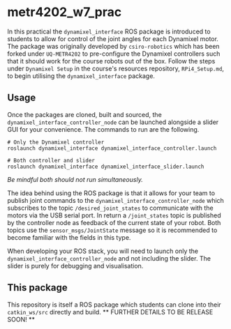 # metr4202_w7_prac

In this practical the `dynamixel_interface` ROS package is introduced to students to allow for control of the joint angles for each Dynamixel motor. The package was originally developed by `csiro-robotics` which has been forked under `UQ-METR4202` to pre-configure the Dynamixel controllers such that it should work for the course robots out of the box. Follow the steps under `Dynamixel Setup` in the course's resources repository, `RPi4_Setup.md`, to begin utilising the `dynamixel_interface` package.

## Usage

Once the packages are cloned, built and sourced, the `dynamixel_interface_controller_node` can be launched alongside a slider GUI for your convenience. The commands to run are the following.

```SH
# Only the Dynamixel controller
roslaunch dynamixel_interface dynamixel_interface_controller.launch
```

```SH
# Both controller and slider
roslaunch dynamixel_interface dynamixel_interface_slider.launch
```

*Be mindful both should not run simultaneously.*

The idea behind using the ROS package is that it allows for your team to publish joint commands to the `dynamixel_interface_controller_node` which subscribes to the topic `/desired_joint_states` to communicate with the motors via the USB serial port. In return a `/joint_states` topic is published by the controller node as feedback of the current state of your robot. Both topics use the `sensor_msgs/JointState` message so it is recommended to become familiar with the fields in this type.

When developing your ROS stack, you will need to launch only the `dynamixel_interface_controller_node` and not including the slider. The slider is purely for debugging and visualisation.

## This package

This repository is itself a ROS package which students can clone into their `catkin_ws/src` directly and build.
** FURTHER DETAILS TO BE RELEASE SOON! **
